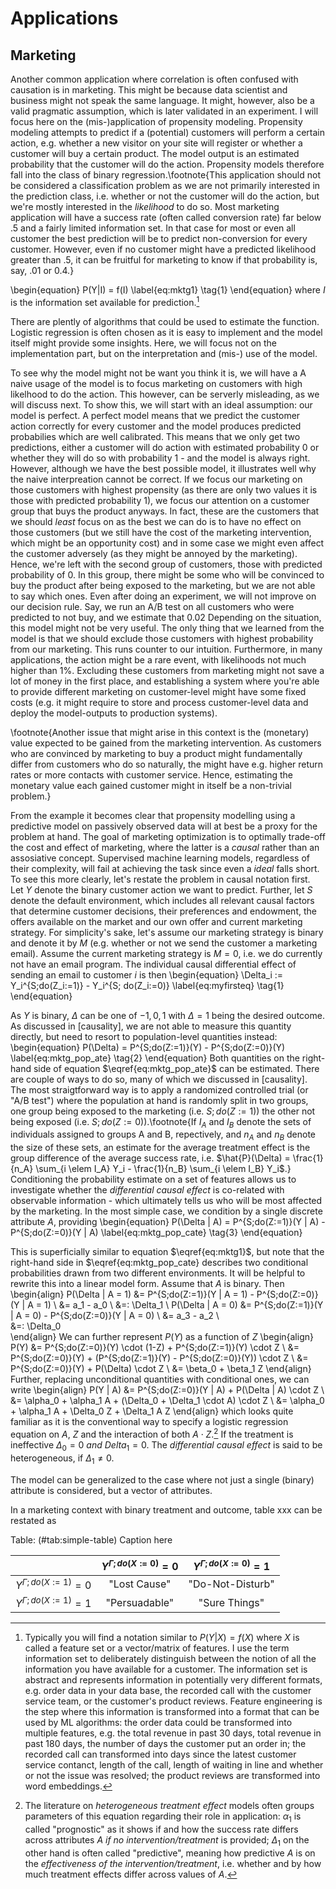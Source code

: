 # Applications

## Marketing

Another common application where correlation is often confused with causation is in marketing. This might be because data scientist and business might not speak the same language. It might, however, also be a valid pragmatic assumption, which is later validated in an experiment.
I will focus here on the (mis-)application of propensity modeling. Propensity modeling attempts to predict if a (potential) customers will perform a certain action, e.g. whether a new visitor on your site will register or whether a customer will buy a certain product. The model output is an estimated probability that the customer will do the action. Propensity models therefore fall into the class of binary regression.\footnote{This application should not be considered a classification problem as we are not primarily interested in the prediction class, i.e. whether or not the customer will do the action, but we're mostly interested in the *likelihood* to do so. Most marketing application will have a success rate (often called conversion rate) far below .5 and a fairly limited information set. In that case for most or even all customer the best prediction will be to predict non-conversion for every customer. However, even if no customer might have a predicted likelihood greater than .5, it can be fruitful for marketing to know if that probability is, say, .01 or 0.4.}

\begin{equation}
P(Y|I) = f(I) \label{eq:mktg1} \tag{1}
\end{equation}
where $I$ is the information set available for prediction.[^footnote-information-set]

[^footnote-information-set]: Typically you will find a notation similar to $P(Y|X) = f(X)$ where $X$ is called a feature set or a vector/matrix of features. I use the term information set to deliberately distinguish between the notion of all the information you have available for a customer. The information set is abstract and represents information in potentially very different formats, e.g. order data in your data base, the recorded call with the customer service team, or the customer's product reviews. Feature engineering is the step where this information is transformed into a format that can be used by ML algorithms: the order data could be transformed into multiple features, e.g. the total revenue in past 30 days, total revenue in past 180 days, the number of days the customer put an order in; the recorded call can transformed into days since the latest customer service contanct, length of the call, length of waiting in line and whether or not the issue was resolved; the product reviews are transformed into word embeddings.

There are plently of algorithms that could be used to estimate the function. Logistic regression is often chosen as it is easy to implement and the model itself might provide some insights. Here, we will focus not on the implementation part, but on the interpretation and (mis-) use of the model.

To see why the model might not be want you think it is, we will have a
A naive usage of the model is to focus marketing on customers with high likelhood to do the action. This however, can be serverly misleading, as we will discuss next. To show this, we will start with an ideal assumption: our model is perfect. A perfect model means that we predict the customer action correctly for every customer and the model produces predicted probabilies which are well calibrated. This means that we only get two predictions, either a customer will do action with estimated probability 0 or whether they will do so with probability 1 - and the model is always right.
However, although we have the best possible model, it illustrates well why the naive interpreation cannot be correct. If we focus our marketing on those customers with highest propensity (as there are only two values it is those with predicted probability 1), we focus our attention on a customer group that buys the product anyways. In fact, these are the customers that we should *least* focus on as the best we can do is to have no effect on those customers (but we still have the cost of the marketing intervention, which might be an opportunity cost) and in some case we might even affect the customer adversely (as they might be annoyed by the marketing). Hence, we're left with the second group of customers, those with predicted probability of 0. In this group, there might be some who will be convinced to buy the product after being exposed to  the marketing, but we are not able to say which ones. Even after doing an experiment, we will not improve on our decision rule. Say, we run an A/B test on all customers who were predicted to not buy, and we estimate that 0.02
Depending on the situation, this model might not be very useful. The only thing that we learned from the model is that we should exclude those customers with highest probability from our marketing. This runs counter to our intuition. Furthermore, in many applications, the action might be a rare event, with likelihoods not much higher than 1%. Excluding these customers from marketing might not save a lot of money in the first place, and establishing a system where you're able to provide different marketing on customer-level might have some fixed costs (e.g. it might require to store and process customer-level data and deploy the model-outputs to production systems).

\footnote{Another issue that might arise in this context is the (monetary) value expected to be gained from the marketing intervention. As customers who are convinced by marketing to buy a product might fundamentally differ from customers who do so naturally, the might have e.g. higher return rates or more contacts with customer service. Hence, estimating the monetary value each gained customer might in itself be a non-trivial problem.}

From the example it becomes clear that propensity modelling using a predictive model on passively observed data will at best be a proxy for the problem at hand. The goal of marketing optimization is to optimally trade-off the cost and effect of marketing, where the latter is a *causal* rather than an assosiative concept. Supervised machine learning models, regardless of their complexity, will fail at achieving the task since even a *ideal* falls short.
To see this more clearly, let's restate the problem in causal notation first. Let $Y$ denote the binary customer action we want to predict. Further, let $S$ denote the default environment, which includes all relevant causal factors that determine customer decisions, their preferences and endowment, the offers available on the market and our own offer and current marketing strategy. For simplicity's sake, let's assume our marketing strategy is binary and denote it by $M$ (e.g. whether or not we send the customer a marketing email). Assume the current marketing strategy is $M = 0$, i.e. we do currently not have an email program.
The individual causal differential effect of sending an email to customer $i$ is then
\begin{equation}
\Delta_i := Y_i^{S;do(Z_i:=1)} - Y_i^{S; do(Z_i:=0)} \label{eq:myfirsteq} \tag{1}
\end{equation}

As $Y$ is binary, $\Delta$ can be one of ${-1, 0, 1}$ with $\Delta = 1$ being the desired outcome. As discussed in [causality], we are not able to measure this quantity directly, but need to resort to population-level quantities instead:
\begin{equation}
P(\Delta) = P^{S;do(Z:=1)}(Y) - P^{S;do(Z:=0)}(Y) \label{eq:mktg_pop_ate} \tag{2}
\end{equation}
Both quantities on the right-hand side of equation $\eqref{eq:mktg_pop_ate}$ can be estimated. There are couple of ways to do so, many of which we discussed in [causality]. The most straigtforward way is to apply a randomized controlled trial (or "A/B test") where the population at hand is randomly split in two groups, one group being exposed to the marketing (i.e. $S;do(Z:=1)$) the other not being exposed (i.e. $S;do(Z:=0)$).\footnote{If $I_A$ and $I_B$ denote the sets of individuals assigned to groups A and B, repectively, and $n_A$ and $n_B$ denote the size of these sets, an estimate for the average treatment effect is the group difference of the average success rate, i.e. $\hat{P}(\Delta) = \frac{1}{n_A} \sum_{i \elem I_A} Y_i - \frac{1}{n_B} \sum_{i \elem I_B} Y_i$.}
Conditioning the probability estimate on a set of features allows us to investigate whether the *differential causal effect* is co-related with observable information - which ultimately tells us who will be most affected by the marketing.
In the most simple case, we condition by a single discrete attribute $A$, providing
\begin{equation}
P(\Delta | A) = P^{S;do(Z:=1)}(Y | A) - P^{S;do(Z:=0)}(Y | A) \label{eq:mktg_pop_cate} \tag{3}
\end{equation}

This is superficially similar to equation $\eqref{eq:mktg1}$, but note that the right-hand side in $\eqref{eq:mktg_pop_cate} describes two conditional probabilities drawn from two different environments.
It will be helpful to rewrite this into a linear model form. Assume that $A$ is binary. Then
\begin{align}
P(\Delta | A = 1) &= P^{S;do(Z:=1)}(Y | A = 1) - P^{S;do(Z:=0)}(Y | A = 1) \\
                  &= a_1 - a_0 \\
                  &=: \Delta_1 \\
P(\Delta | A = 0) &= P^{S;do(Z:=1)}(Y | A = 0) - P^{S;do(Z:=0)}(Y | A = 0) \\
                  &= a_3 - a_2 \\  
                  &=: \Delta_0           
\end{align}
We can further represent $P(Y)$ as a function of $Z$
\begin{align}
P(Y) &= P^{S;do(Z:=0)}(Y) \cdot (1-Z) + P^{S;do(Z:=1)}(Y) \cdot Z \\
     &= P^{S;do(Z:=0)}(Y) + (P^{S;do(Z:=1)}(Y) - P^{S;do(Z:=0)}(Y)) \cdot Z \\
     &= P^{S;do(Z:=0)}(Y) + P(\Delta) \cdot Z \\
     &= \beta_0 + \beta_1 Z
\end{align}
Further, replacing unconditional quantities with conditional ones, we can write
\begin{align}
P(Y | A) &= P^{S;do(Z:=0)}(Y | A) + P(\Delta | A) \cdot Z \\
         &= \alpha_0 + \alpha_1 A + (\Delta_0 + \Delta_1 \cdot A) \cdot Z \\
         &= \alpha_0 + \alpha_1 A + \Delta_0 Z + \Delta_1 A Z
\end{align}
which looks quite familiar as it is the conventional way to specify a logistic regression equation on $A$, $Z$ and the interaction of both $A \cdot Z$.[^footnote-hte-nomenclature] If the treatment is ineffective $\Delta_0 = 0$ *and* $Delta_1 = 0$. The *differential causal effect* is said to be heterogeneous, if $\Delta_1 \neq 0$.
[^footnote-hte-nomenclature]: The literature on *heterogeneous treatment effect* models often groups parameters of this equation regarding their role in application: $\alpha_1$ is called "prognostic" as it shows if and how the success rate differs across attributes $A$ *if no intervention/treatment* is provided; $\Delta_1$ on the other hand is often called "predictive", meaning how predictive $A$ is on the *effectiveness of the intervention/treatment*, i.e. whether and by how much treatment effects differ across values of $A$.

The model can be generalized to the case where not just a single (binary) attribute is considered, but a vector of attributes.


In a marketing context with binary treatment and outcome, table xxx can be restated as

Table: (\#tab:simple-table) Caption here

|             	                | $Y^{\Gamma;do(X:=0)} = 0$ 	| $Y^{\Gamma;do(X:=0)} = 1$ |
|------------------------------:|:---------------------------:|:-------------------------:|
| $Y^{\Gamma;do(X:=1)} = 0$    	| "Lost Cause"           	    | "Do-Not-Disturb"          |
| $Y^{\Gamma;do(X:=1)} = 1$    	| "Persuadable"           	  | "Sure Things"       	    |
